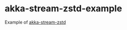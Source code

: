 # akka-stream-zstd-example

Example of [akka-stream-zstd](https://github.com/nwtgck/akka-stream-zstd)
